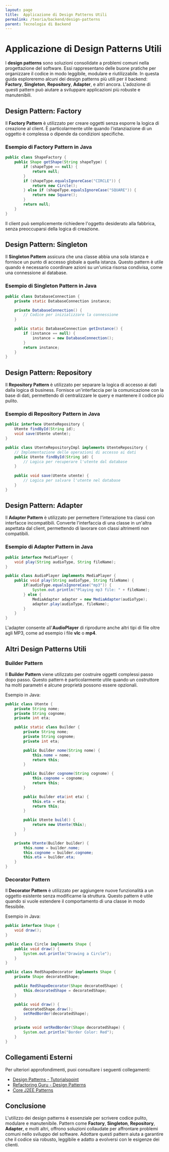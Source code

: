 ```yaml
---
layout: page
title:  Applicazione di Design Patterns Utili
permalink: /teoria/backend/design-patterns
parent: Tecnologie di Backend
---
```


# Applicazione di Design Patterns Utili

I **design patterns** sono soluzioni consolidate a problemi comuni nella progettazione del software. Essi rappresentano delle buone pratiche per organizzare il codice in modo leggibile, modulare e riutilizzabile. In questa guida esploreremo alcuni dei design patterns più utili per il backend: **Factory**, **Singleton**, **Repository**, **Adapter**, e altri ancora. L'adozione di questi pattern può aiutare a sviluppare applicazioni più robuste e manutenibili.

## Design Pattern: Factory

Il **Factory Pattern** è utilizzato per creare oggetti senza esporre la logica di creazione al client. È particolarmente utile quando l'istanziazione di un oggetto è complessa o dipende da condizioni specifiche.

### Esempio di Factory Pattern in Java

```java
public class ShapeFactory {
    public Shape getShape(String shapeType) {
        if (shapeType == null) {
            return null;
        }
        if (shapeType.equalsIgnoreCase("CIRCLE")) {
            return new Circle();
        } else if (shapeType.equalsIgnoreCase("SQUARE")) {
            return new Square();
        }
        return null;
    }
}
```

Il client può semplicemente richiedere l'oggetto desiderato alla fabbrica, senza preoccuparsi della logica di creazione.

## Design Pattern: Singleton

Il **Singleton Pattern** assicura che una classe abbia una sola istanza e fornisce un punto di accesso globale a quella istanza. Questo pattern è utile quando è necessario coordinare azioni su un'unica risorsa condivisa, come una connessione al database.

### Esempio di Singleton Pattern in Java

```java
public class DatabaseConnection {
    private static DatabaseConnection instance;

    private DatabaseConnection() {
        // Codice per inizializzare la connessione
    }

    public static DatabaseConnection getInstance() {
        if (instance == null) {
            instance = new DatabaseConnection();
        }
        return instance;
    }
}
```

## Design Pattern: Repository

Il **Repository Pattern** è utilizzato per separare la logica di accesso ai dati dalla logica di business. Fornisce un'interfaccia per la comunicazione con la base di dati, permettendo di centralizzare le query e mantenere il codice più pulito.

### Esempio di Repository Pattern in Java

```java
public interface UtenteRepository {
    Utente findById(String id);
    void save(Utente utente);
}

public class UtenteRepositoryImpl implements UtenteRepository {
    // Implementazione delle operazioni di accesso ai dati
    public Utente findById(String id) {
        // Logica per recuperare l'utente dal database
    }
    
    public void save(Utente utente) {
        // Logica per salvare l'utente nel database
    }
}
```

## Design Pattern: Adapter

Il **Adapter Pattern** è utilizzato per permettere l'interazione tra classi con interfacce incompatibili. Converte l'interfaccia di una classe in un'altra aspettata dal client, permettendo di lavorare con classi altrimenti non compatibili.

### Esempio di Adapter Pattern in Java

```java
public interface MediaPlayer {
    void play(String audioType, String fileName);
}

public class AudioPlayer implements MediaPlayer {
    public void play(String audioType, String fileName) {
        if(audioType.equalsIgnoreCase("mp3")) {
            System.out.println("Playing mp3 file: " + fileName);
        } else {
            MediaAdapter adapter = new MediaAdapter(audioType);
            adapter.play(audioType, fileName);
        }
    }
}
```

L'adapter consente all'**AudioPlayer** di riprodurre anche altri tipi di file oltre agli MP3, come ad esempio i file **vlc** o **mp4**.

## Altri Design Patterns Utili

### **Builder Pattern**

Il **Builder Pattern** viene utilizzato per costruire oggetti complessi passo dopo passo. Questo pattern è particolarmente utile quando un costruttore ha molti parametri e alcune proprietà possono essere opzionali.

Esempio in Java:

```java
public class Utente {
    private String nome;
    private String cognome;
    private int eta;

    public static class Builder {
        private String nome;
        private String cognome;
        private int eta;

        public Builder nome(String nome) {
            this.nome = nome;
            return this;
        }

        public Builder cognome(String cognome) {
            this.cognome = cognome;
            return this;
        }

        public Builder eta(int eta) {
            this.eta = eta;
            return this;
        }

        public Utente build() {
            return new Utente(this);
        }
    }

    private Utente(Builder builder) {
        this.nome = builder.nome;
        this.cognome = builder.cognome;
        this.eta = builder.eta;
    }
}
```

### **Decorator Pattern**

Il **Decorator Pattern** è utilizzato per aggiungere nuove funzionalità a un oggetto esistente senza modificarne la struttura. Questo pattern è utile quando si vuole estendere il comportamento di una classe in modo flessibile.

Esempio in Java:

```java
public interface Shape {
    void draw();
}

public class Circle implements Shape {
    public void draw() {
        System.out.println("Drawing a Circle");
    }
}

public class RedShapeDecorator implements Shape {
    private Shape decoratedShape;

    public RedShapeDecorator(Shape decoratedShape) {
        this.decoratedShape = decoratedShape;
    }

    public void draw() {
        decoratedShape.draw();
        setRedBorder(decoratedShape);
    }

    private void setRedBorder(Shape decoratedShape) {
        System.out.println("Border Color: Red");
    }
}
```

## Collegamenti Esterni

Per ulteriori approfondimenti, puoi consultare i seguenti collegamenti:

- [Design Patterns - Tutorialspoint](https://www.tutorialspoint.com/design_pattern/index.htm)
- [Refactoring Guru - Design Patterns](https://refactoring.guru/design-patterns)
- [Core J2EE Patterns](https://www.oracle.com/java/technologies/core-j2ee-patterns.html)

## Conclusione

L'utilizzo dei design patterns è essenziale per scrivere codice pulito, modulare e manutenibile. Pattern come **Factory**, **Singleton**, **Repository**, **Adapter**, e molti altri, offrono soluzioni collaudate per affrontare problemi comuni nello sviluppo del software. Adottare questi pattern aiuta a garantire che il codice sia robusto, leggibile e adatto a evolversi con le esigenze dei clienti.
